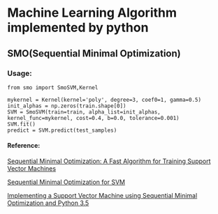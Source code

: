 # Machine Learning Algorithm implemented by python

## SMO(Sequential Minimal Optimization)
### Usage:
	from smo import SmoSVM,Kernel
	
	mykernel = Kernel(kernel='poly', degree=3, coef0=1, gamma=0.5)
    init_alphas = np.zeros(train.shape[0])
	SVM = SmoSVM(train=train, alpha_list=init_alphas, kernel_func=mykernel, cost=0.4, b=0.0, tolerance=0.001)
    SVM.fit()
    predict = SVM.predict(test_samples)
#### Reference:
[Sequential Minimal Optimization: A Fast Algorithm for Training Support Vector Machines](https://www.microsoft.com/en-us/research/wp-content/uploads/2016/02/tr-98-14.pdf)

[Sequential Minimal Optimization for SVM](http://web.cs.iastate.edu/~honavar/smo-svm.pdf)

[Implementing a Support Vector Machine using Sequential Minimal Optimization and Python 3.5](https://jonchar.net/notebooks/SVM/)


